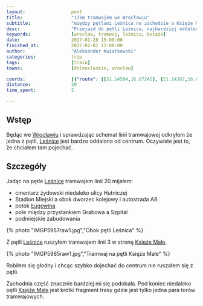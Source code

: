 ```yaml
---
layout:                 post
title:                  "17km tramwajem we Wrocławiu"
subtitle:               "między pętlami Leśnica na zachodzie a Księże Małe na wschodzie"
desc:                   "Przejazd do pętli Leśnica, najbardziej oddalonej od centrum pętli tramwajowej we Wrocławiu, a później przejazd na jedną ze wschodnich pętli."
keywords:               [wrocław, tramwaj, leśnica, księże]
date:                   2017-01-28 15:00:00
finished_at:            2017-02-01 12:00:00
author:                 "Aleksander Kwiatkowski"
categories:             trip
tags:                   [train]
towns:                  [dolnoslaskie, wroclaw]

coords:                 [{"route": [[51.14504,16.87245], [51.14267,16.89983], [51.13697,16.94262], [51.13225,16.95931], [51.12011,16.99613], [51.11281,17.01266], [51.10860,17.02738], [51.10505,17.04815], [51.08502,17.07235], [51.07723,17.08368]], "type": "train"}]
distance:               20
time_spent:             2

---
```


[wiki-lesnice]: https://pl.wikipedia.org/wiki/Le%C5%9Bnica_(Wroc%C5%82aw)
[wiki-wroclaw]: https://pl.wikipedia.org/wiki/Wroc%C5%82aw
[wiki-lugowina]: https://pl.wikipedia.org/wiki/%C5%81ugowina_(potok)
[wiki-ksieze-male]: https://pl.wikipedia.org/wiki/Ksi%C4%99%C5%BCe_Ma%C5%82e

Wstęp
-----

Będąc we [Wrocławiu][wiki-wroclaw] i sprawdzając schemat linii tramwajowej
odkryłem że jedna z pętli, [Leśnice][wiki-lesnice] jest bardzo oddalona
od centrum. Oczywiste jest to, że chciałem tam pojechać.

Szczegóły
---------

Jadąc na pętle [Leśnice][wiki-lesnice] tramwajem linii 20 mijałem:

* cmentarz żydowski niedaleko ulicy Hutniczej
* Stadion Miejski a obok dworzec kolejowy i autostrada A8
* potok [Ługowina][wiki-lugowina]
* pole między przystankiem Grabowa a Szpital
* podmiejskie zabudowania

{% photo "IMGP5957raw1.jpg","Obok pętli Leśnica" %}

Z pętli [Leśnice][wiki-lesnice] ruszyłem tramwajem linii 3 w
stronę [Księże Małe][wiki-ksieze-male].

{% photo "IMGP5985raw1.jpg","Tramwaj na pętli Księże Małe" %}

Robiłem się głodny i chcąc szybko dojechać do centrum nie ruszałem się
z pętli.

Zachodnia część znacznie bardziej mi się podobała. Pod koniec
niedaleko pętli [Księże Małe][wiki-ksieze-male] jest krótki
fragment trasy gdzie jest tylko jedna para torów tramwajowych.

